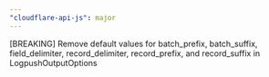 ```yaml
---
"cloudflare-api-js": major
---
```


[BREAKING] Remove default values for batch_prefix, batch_suffix, field_delimiter, record_delimiter, record_prefix, and record_suffix in LogpushOutputOptions